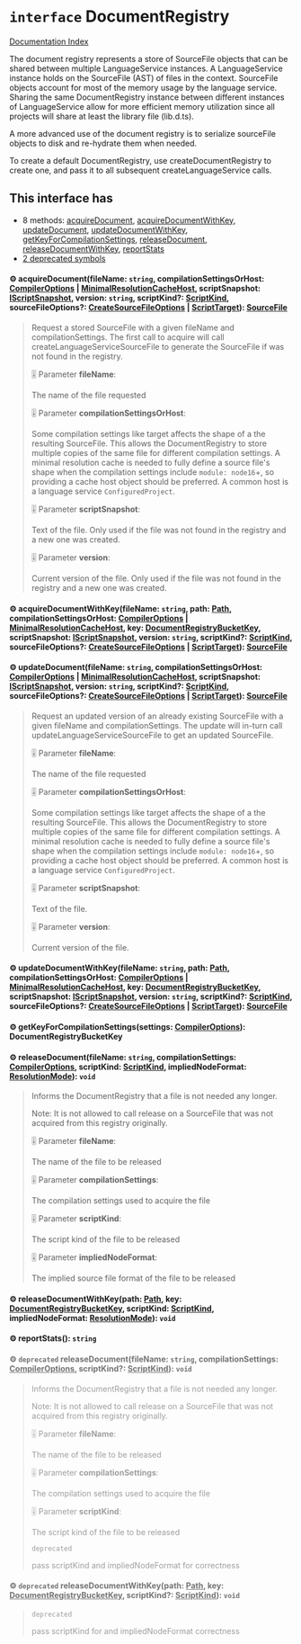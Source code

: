 # `interface` DocumentRegistry

[Documentation Index](../README.md)

The document registry represents a store of SourceFile objects that can be shared between
multiple LanguageService instances. A LanguageService instance holds on the SourceFile (AST)
of files in the context.
SourceFile objects account for most of the memory usage by the language service. Sharing
the same DocumentRegistry instance between different instances of LanguageService allow
for more efficient memory utilization since all projects will share at least the library
file (lib.d.ts).

A more advanced use of the document registry is to serialize sourceFile objects to disk
and re-hydrate them when needed.

To create a default DocumentRegistry, use createDocumentRegistry to create one, and pass it
to all subsequent createLanguageService calls.

## This interface has

- 8 methods:
[acquireDocument](#-acquiredocumentfilename-string-compilationsettingsorhost-compileroptions--minimalresolutioncachehost-scriptsnapshot-iscriptsnapshot-version-string-scriptkind-scriptkind-sourcefileoptions-createsourcefileoptions--scripttarget-sourcefile),
[acquireDocumentWithKey](#-acquiredocumentwithkeyfilename-string-path-path-compilationsettingsorhost-compileroptions--minimalresolutioncachehost-key-documentregistrybucketkey-scriptsnapshot-iscriptsnapshot-version-string-scriptkind-scriptkind-sourcefileoptions-createsourcefileoptions--scripttarget-sourcefile),
[updateDocument](#-updatedocumentfilename-string-compilationsettingsorhost-compileroptions--minimalresolutioncachehost-scriptsnapshot-iscriptsnapshot-version-string-scriptkind-scriptkind-sourcefileoptions-createsourcefileoptions--scripttarget-sourcefile),
[updateDocumentWithKey](#-updatedocumentwithkeyfilename-string-path-path-compilationsettingsorhost-compileroptions--minimalresolutioncachehost-key-documentregistrybucketkey-scriptsnapshot-iscriptsnapshot-version-string-scriptkind-scriptkind-sourcefileoptions-createsourcefileoptions--scripttarget-sourcefile),
[getKeyForCompilationSettings](#-getkeyforcompilationsettingssettings-compileroptions-documentregistrybucketkey),
[releaseDocument](#-releasedocumentfilename-string-compilationsettings-compileroptions-scriptkind-scriptkind-impliednodeformat-resolutionmode-void),
[releaseDocumentWithKey](#-releasedocumentwithkeypath-path-key-documentregistrybucketkey-scriptkind-scriptkind-impliednodeformat-resolutionmode-void),
[reportStats](#-reportstats-string)
- [2 deprecated symbols](#-deprecated-releasedocumentfilename-string-compilationsettings-compileroptions-scriptkind-scriptkind-void)


#### ⚙ acquireDocument(fileName: `string`, compilationSettingsOrHost: [CompilerOptions](../interface.CompilerOptions/README.md) | [MinimalResolutionCacheHost](../interface.MinimalResolutionCacheHost/README.md), scriptSnapshot: [IScriptSnapshot](../interface.IScriptSnapshot/README.md), version: `string`, scriptKind?: [ScriptKind](../enum.ScriptKind/README.md), sourceFileOptions?: [CreateSourceFileOptions](../interface.CreateSourceFileOptions/README.md) | [ScriptTarget](../enum.ScriptTarget/README.md)): [SourceFile](../interface.SourceFile/README.md)

> Request a stored SourceFile with a given fileName and compilationSettings.
> The first call to acquire will call createLanguageServiceSourceFile to generate
> the SourceFile if was not found in the registry.
> 
> 🎚️ Parameter **fileName**:
> 
> The name of the file requested
> 
> 🎚️ Parameter **compilationSettingsOrHost**:
> 
> Some compilation settings like target affects the
> shape of a the resulting SourceFile. This allows the DocumentRegistry to store
> multiple copies of the same file for different compilation settings. A minimal
> resolution cache is needed to fully define a source file's shape when
> the compilation settings include `module: node16`+, so providing a cache host
> object should be preferred. A common host is a language service `ConfiguredProject`.
> 
> 🎚️ Parameter **scriptSnapshot**:
> 
> Text of the file. Only used if the file was not found
> in the registry and a new one was created.
> 
> 🎚️ Parameter **version**:
> 
> Current version of the file. Only used if the file was not found
> in the registry and a new one was created.



#### ⚙ acquireDocumentWithKey(fileName: `string`, path: [Path](../type.Path/README.md), compilationSettingsOrHost: [CompilerOptions](../interface.CompilerOptions/README.md) | [MinimalResolutionCacheHost](../interface.MinimalResolutionCacheHost/README.md), key: [DocumentRegistryBucketKey](../type.DocumentRegistryBucketKey/README.md), scriptSnapshot: [IScriptSnapshot](../interface.IScriptSnapshot/README.md), version: `string`, scriptKind?: [ScriptKind](../enum.ScriptKind/README.md), sourceFileOptions?: [CreateSourceFileOptions](../interface.CreateSourceFileOptions/README.md) | [ScriptTarget](../enum.ScriptTarget/README.md)): [SourceFile](../interface.SourceFile/README.md)



#### ⚙ updateDocument(fileName: `string`, compilationSettingsOrHost: [CompilerOptions](../interface.CompilerOptions/README.md) | [MinimalResolutionCacheHost](../interface.MinimalResolutionCacheHost/README.md), scriptSnapshot: [IScriptSnapshot](../interface.IScriptSnapshot/README.md), version: `string`, scriptKind?: [ScriptKind](../enum.ScriptKind/README.md), sourceFileOptions?: [CreateSourceFileOptions](../interface.CreateSourceFileOptions/README.md) | [ScriptTarget](../enum.ScriptTarget/README.md)): [SourceFile](../interface.SourceFile/README.md)

> Request an updated version of an already existing SourceFile with a given fileName
> and compilationSettings. The update will in-turn call updateLanguageServiceSourceFile
> to get an updated SourceFile.
> 
> 🎚️ Parameter **fileName**:
> 
> The name of the file requested
> 
> 🎚️ Parameter **compilationSettingsOrHost**:
> 
> Some compilation settings like target affects the
> shape of a the resulting SourceFile. This allows the DocumentRegistry to store
> multiple copies of the same file for different compilation settings. A minimal
> resolution cache is needed to fully define a source file's shape when
> the compilation settings include `module: node16`+, so providing a cache host
> object should be preferred. A common host is a language service `ConfiguredProject`.
> 
> 🎚️ Parameter **scriptSnapshot**:
> 
> Text of the file.
> 
> 🎚️ Parameter **version**:
> 
> Current version of the file.



#### ⚙ updateDocumentWithKey(fileName: `string`, path: [Path](../type.Path/README.md), compilationSettingsOrHost: [CompilerOptions](../interface.CompilerOptions/README.md) | [MinimalResolutionCacheHost](../interface.MinimalResolutionCacheHost/README.md), key: [DocumentRegistryBucketKey](../type.DocumentRegistryBucketKey/README.md), scriptSnapshot: [IScriptSnapshot](../interface.IScriptSnapshot/README.md), version: `string`, scriptKind?: [ScriptKind](../enum.ScriptKind/README.md), sourceFileOptions?: [CreateSourceFileOptions](../interface.CreateSourceFileOptions/README.md) | [ScriptTarget](../enum.ScriptTarget/README.md)): [SourceFile](../interface.SourceFile/README.md)



#### ⚙ getKeyForCompilationSettings(settings: [CompilerOptions](../interface.CompilerOptions/README.md)): DocumentRegistryBucketKey



#### ⚙ releaseDocument(fileName: `string`, compilationSettings: [CompilerOptions](../interface.CompilerOptions/README.md), scriptKind: [ScriptKind](../enum.ScriptKind/README.md), impliedNodeFormat: [ResolutionMode](../type.ResolutionMode/README.md)): `void`

> Informs the DocumentRegistry that a file is not needed any longer.
> 
> Note: It is not allowed to call release on a SourceFile that was not acquired from
> this registry originally.
> 
> 🎚️ Parameter **fileName**:
> 
> The name of the file to be released
> 
> 🎚️ Parameter **compilationSettings**:
> 
> The compilation settings used to acquire the file
> 
> 🎚️ Parameter **scriptKind**:
> 
> The script kind of the file to be released
> 
> 🎚️ Parameter **impliedNodeFormat**:
> 
> The implied source file format of the file to be released



#### ⚙ releaseDocumentWithKey(path: [Path](../type.Path/README.md), key: [DocumentRegistryBucketKey](../type.DocumentRegistryBucketKey/README.md), scriptKind: [ScriptKind](../enum.ScriptKind/README.md), impliedNodeFormat: [ResolutionMode](../type.ResolutionMode/README.md)): `void`



#### ⚙ reportStats(): `string`



<div style="opacity:0.6">

#### ⚙ `deprecated` releaseDocument(fileName: `string`, compilationSettings: [CompilerOptions](../interface.CompilerOptions/README.md), scriptKind?: [ScriptKind](../enum.ScriptKind/README.md)): `void`

> Informs the DocumentRegistry that a file is not needed any longer.
> 
> Note: It is not allowed to call release on a SourceFile that was not acquired from
> this registry originally.
> 
> 🎚️ Parameter **fileName**:
> 
> The name of the file to be released
> 
> 🎚️ Parameter **compilationSettings**:
> 
> The compilation settings used to acquire the file
> 
> 🎚️ Parameter **scriptKind**:
> 
> The script kind of the file to be released
> 
> `deprecated`
> 
> pass scriptKind and impliedNodeFormat for correctness



#### ⚙ `deprecated` releaseDocumentWithKey(path: [Path](../type.Path/README.md), key: [DocumentRegistryBucketKey](../type.DocumentRegistryBucketKey/README.md), scriptKind?: [ScriptKind](../enum.ScriptKind/README.md)): `void`

> `deprecated`
> 
> pass scriptKind for and impliedNodeFormat correctness



</div>


